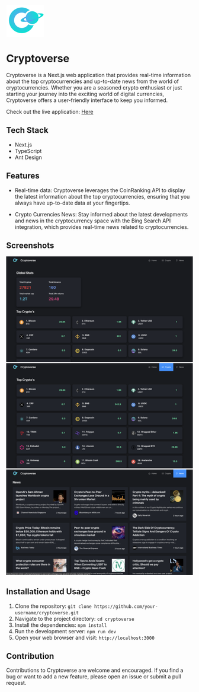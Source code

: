 ![Cryptoverse](public/logo.svg)
# Cryptoverse

Cryptoverse is a Next.js web application that provides real-time information about the top cryptocurrencies and up-to-date news from the world of cryptocurrencies. Whether you are a seasoned crypto enthusiast or just starting your journey into the exciting world of digital currencies, Cryptoverse offers a user-friendly interface to keep you informed.

Check out the live application: [Here](https://cryptoverse-ui.vercel.app/)

## Tech Stack

- Next.js
- TypeScript
- Ant Design

## Features

- Real-time data: Cryptoverse leverages the CoinRanking API to display the latest information about the top cryptocurrencies, ensuring that you always have up-to-date data at your fingertips.

- Crypto Currencies News: Stay informed about the latest developments and news in the cryptocurrency space with the Bing Search API integration, which provides real-time news related to cryptocurrencies.

## Screenshots

![Screenshot 1](Screenshots/Cryptoverse-1.png)
![Screenshot 2](Screenshots/Cryptoverse-2.png)
![Screenshot 3](Screenshots/Cryptoverse-3.png)

## Installation and Usage

1. Clone the repository: `git clone https://github.com/your-username/cryptoverse.git`
2. Navigate to the project directory: `cd cryptoverse`
3. Install the dependencies: `npm install`
4. Run the development server: `npm run dev`
5. Open your web browser and visit: `http://localhost:3000`

## Contribution

Contributions to Cryptoverse are welcome and encouraged. If you find a bug or want to add a new feature, please open an issue or submit a pull request.
